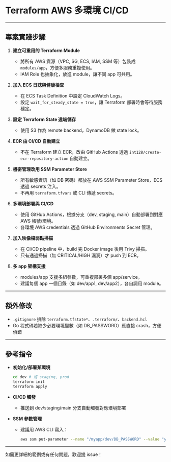 # Terraform AWS 多環境 CI/CD 


---

## 專案實踐步驟

1. **建立可重用的 Terraform Module**
   - 將所有 AWS 資源（VPC, SG, ECS, IAM, SSM 等）包裝成 `modules/app`，方便多服務重複使用。
   - IAM Role 也抽象化，放進 module，讓不同 app 可共用。

2. **加入 ECS 日誌與健康檢查**
   - 在 ECS Task Definition 中設定 CloudWatch Logs。
   - 設定 `wait_for_steady_state = true`，讓 Terraform 部署時會等待服務穩定。

3. **設定 Terraform State 遠端儲存**
   - 使用 S3 作為 remote backend，DynamoDB 做 state lock。

4. **ECR 由 CI/CD 自動建立**
   - 不在 Terraform 建立 ECR，改由 GitHub Actions 透過 `int128/create-ecr-repository-action` 自動建立。

5. **機密管理改用 SSM Parameter Store**
   - 所有敏感資訊（如 DB 密碼）都放在 AWS SSM Parameter Store，ECS 透過 secrets 注入。
   - 不再用 `terraform.tfvars` 或 CLI 傳遞 secrets。

6. **多環境部署與 CI/CD**
   - 使用 GitHub Actions，根據分支（dev, staging, main）自動部署到對應 AWS 帳號/環境。
   - 各環境 AWS credentials 透過 GitHub Environments Secret 管理。

7. **加入映像檔弱點掃描**
   - 在 CI/CD pipeline 中，build 完 Docker image 後用 Trivy 掃描。
   - 只有通過掃描（無 CRITICAL/HIGH 漏洞）才 push 到 ECR。

8. **多 app 架構支援**
   - modules/app 支援多組參數，可重複部署多個 app/service。
   - 建議每個 app 一個目錄（如 dev/app1, dev/app2），各自調用 module。

---


## 額外修改

- `.gitignore` 排除 `terraform.tfstate*`、`.terraform/`、`backend.hcl`
- Go 程式碼若缺少必要環境變數（如 DB_PASSWORD）應直接 crash，方便偵錯

---

## 參考指令

- **初始化/部署某環境**
  ```sh
  cd dev # 或 staging, prod
  terraform init
  terraform apply
  ```

- **CI/CD 觸發**
  - 推送到 dev/staging/main 分支自動觸發對應環境部署

- **SSM 參數管理**
  - 建議用 AWS CLI 寫入：
    ```sh
    aws ssm put-parameter --name "/myapp/dev/DB_PASSWORD" --value "yourpassword" --type SecureString
    ```

---

如需更詳細的範例或有任何問題，歡迎提 issue！ 